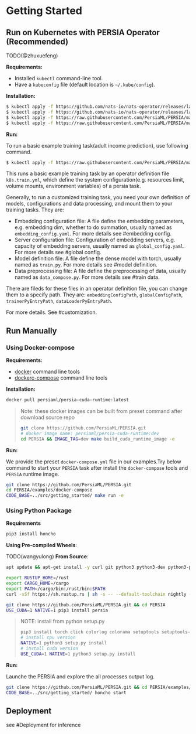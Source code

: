 # Getting Started

<!-- - [Use Docker Images](#use-docker-images)
    - [Using pre-built images](#using-pre-built-images)
    - [Building the image locally](#building-the-image-locally)
- [Install Manually](#install-manually)
    - [Common Requirements](#common-requirements)
    - [Install from Pip](#install-from-pip)
    - [Install from source](#install-from-source) -->

## Run on Kubernetes with PERSIA Operator (Recommended)

TODO(@zhuxuefeng)

**Requirements:**

* Installed `kubectl` command-line tool.
* Have a `kubeconfig` file (default location is `~/.kube/config`).

**Installation:**

```bash
$ kubectl apply -f https://github.com/nats-io/nats-operator/releases/latest/download/00-prereqs.yaml
$ kubectl apply -f https://github.com/nats-io/nats-operator/releases/latest/download/10-deployment.yaml
$ kubectl apply -f https://raw.githubusercontent.com/PersiaML/PERSIA/main/k8s/resources/jobs.persia.com.yaml
$ kubectl apply -f https://raw.githubusercontent.com/PersiaML/PERSIA/main/k8s/resources/operator.persia.com.yaml
```

**Run:**

To run a basic example training task(adult income prediction), use following command.

```bash
$ kubectl apply -f https://raw.githubusercontent.com/PersiaML/PERSIA/main/k8s/example/k8s.train.yml
```

This runs a basic example training task by an operator definition file `k8s.train.yml`, which define the system configuration(e.g. resources limit, volume mounts, environment variables) of a persia task.

Generally, to run a customized training task, you need your own definition of models, configurations and data processing, and mount them to your training tasks. They are:

- Embedding configuration file: A file define the embedding parameters, e.g. embedding dim, whether to do summation, usually named as `embedding_config.yaml`. For more details see #embedding config.
- Server configuration file: Configuration of embedding servers, e.g. capacity of embedding servers, usually named as `global_config.yaml`. For more details see #global config.
- Model definition file: A file define the dense model with torch, usually named as `train.py`. For more details see #model definition.
- Data preprocessing file: A file define the preprocessing of data, usually named as `data_compose.py`. For more details see #train data.

There are fileds for these files in an operator definition file, you can change them to a specify path. They are: `embeddingConfigPath`, `globalConfigPath`, `trainerPyEntryPath`, `dataLoaderPyEntryPath`.

<!-- By default, there files are in the following locations in every container of the K8S application:

- configuration file: /data/configuration.yml
- xxxx file: .... -->

For more details. See #customization.


## Run Manually

### Using Docker-compose

**Requirements:**

* [docker](https://docs.docker.com/engine/install/ubuntu/) command line tools
* [dockerc-compose](https://docs.docker.com/compose/) command line tools

**Installation:**

```bash
docker pull persiaml/persia-cuda-runtime:latest
```
> Note: these docker images can be built from preset command after download source repo
> ```bash
> git clone https://github.com/PersiaML/PERSIA.git
> # docker image name: persiaml/persia-cuda-runtime:dev
> cd PERSIA && IMAGE_TAG=dev make build_cuda_runtime_image -e
> ```

**Run:**

We provide the preset `docker-compose.yml` file in our examples.Try below command to start your `PERSIA` task after install the `docker-compose` tools and `PERSIA` runtime image.

```bash
git clone https://github.com/PersiaML/PERSIA.git
cd PERSIA/examples/docker-compose
CODE_BASE=../src/getting_started/ make run -e
```

### Using Python Package

**Requirements**

```bash
pip3 install honcho
```

**Using Pre-compiled Wheels**:

TODO(wangyulong)
**From Source**:

```bash
apt update && apt-get install -y curl git python3 python3-dev python3-pip 

export RUSTUP_HOME=/rust
export CARGO_HOME=/cargo
export PATH=/cargo/bin:/rust/bin:$PATH
curl -sSf https://sh.rustup.rs | sh -s -- --default-toolchain nightly -y --profile default --no-modify-path

git clone https://github.com/PersiaML/PERSIA.git && cd PERSIA 
USE_CUDA=1 NATIVE=1 pip3 install persia
```
> NOTE: install from python setup.py
> ```bash
> pip3 install torch click colorlog colorama setuptools setuptools-rust setuptools_scm
> # install cpu version
> NATIVE=1 python3 setup.py install
> # install cuda version
> USE_CUDA=1 NATIVE=1 python3 setup.py install
> ```

**Run:**

Launche the PERSIA and explore the all processes output log.
```bash
git clone https://github.com/PersiaML/PERSIA.git && cd PERSIA/examples/honcho
CODE_BASE=../src/getting_started/ honcho start
```

## Deployment

see #Deployment for inference